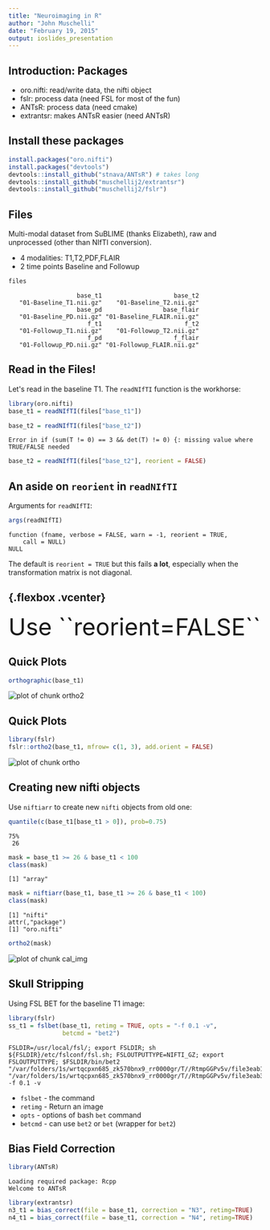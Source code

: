 ```yaml
---
title: "Neuroimaging in R"
author: "John Muschelli"
date: "February 19, 2015"
output: ioslides_presentation
---
```




## Introduction: Packages

- oro.nifti: read/write data, the nifti object
- fslr: process data (need FSL for most of the fun)
- ANTsR: process data (need cmake)
- extrantsr: makes ANTsR easier (need ANTsR)

## Install these packages


```r
install.packages("oro.nifti")
install.packages("devtools")
devtools::install_github("stnava/ANTsR") # takes long
devtools::install_github("muschellij2/extrantsr")
devtools::install_github("muschellij2/fslr")
```


## Files

Multi-modal dataset from SuBLIME (thanks Elizabeth), raw and unprocessed (other than NIfTI conversion).  

- 4 modalities: T1,T2,PDF,FLAIR
- 2 time points Baseline and Followup




```r
files
```

```
                   base_t1                    base_t2 
   "01-Baseline_T1.nii.gz"    "01-Baseline_T2.nii.gz" 
                   base_pd                 base_flair 
   "01-Baseline_PD.nii.gz" "01-Baseline_FLAIR.nii.gz" 
                      f_t1                       f_t2 
   "01-Followup_T1.nii.gz"    "01-Followup_T2.nii.gz" 
                      f_pd                    f_flair 
   "01-Followup_PD.nii.gz" "01-Followup_FLAIR.nii.gz" 
```

## Read in the Files!

Let's read in the baseline T1.  The `readNIfTI` function is the workhorse:

```r
library(oro.nifti)
base_t1 = readNIfTI(files["base_t1"])
```



```r
base_t2 = readNIfTI(files["base_t2"])
```

```
Error in if (sum(T != 0) == 3 && det(T) != 0) {: missing value where TRUE/FALSE needed
```


```r
base_t2 = readNIfTI(files["base_t2"], reorient = FALSE)
```

## An aside on `reorient` in `readNIfTI`

Arguments for `readNIfTI`:

```r
args(readNIfTI)
```

```
function (fname, verbose = FALSE, warn = -1, reorient = TRUE, 
    call = NULL) 
NULL
```
The default is `reorient = TRUE` but this fails **a lot**, especially when the transformation matrix is not diagonal.

##  {.flexbox .vcenter}
<div style='font-size: 35pt;'>
Use ``reorient=FALSE``
</div>

## Quick Plots


```r
orthographic(base_t1)
```

![plot of chunk ortho2](figure/ortho2-1.png) 

## Quick Plots


```r
library(fslr)
fslr::ortho2(base_t1, mfrow= c(1, 3), add.orient = FALSE)
```

![plot of chunk ortho](figure/ortho-1.png) 

## Creating new nifti objects

Use `niftiarr` to create new `nifti` objects from old one:

```r
quantile(c(base_t1[base_t1 > 0]), prob=0.75)
```

```
75% 
 26 
```

```r
mask = base_t1 >= 26 & base_t1 < 100
class(mask)
```

```
[1] "array"
```

```r
mask = niftiarr(base_t1, base_t1 >= 26 & base_t1 < 100)
class(mask)
```

```
[1] "nifti"
attr(,"package")
[1] "oro.nifti"
```

```r
ortho2(mask)
```

![plot of chunk cal_img](figure/cal_img-1.png) 



## Skull Stripping

Using FSL BET for the baseline T1 image:


```r
library(fslr)
ss_t1 = fslbet(base_t1, retimg = TRUE, opts = "-f 0.1 -v", 
               betcmd = "bet2")
```

```
FSLDIR=/usr/local/fsl/; export FSLDIR; sh ${FSLDIR}/etc/fslconf/fsl.sh; FSLOUTPUTTYPE=NIFTI_GZ; export FSLOUTPUTTYPE; $FSLDIR/bin/bet2 "/var/folders/1s/wrtqcpxn685_zk570bnx9_rr0000gr/T//RtmpGGPv5v/file3eab17fc27fd.nii.gz" "/var/folders/1s/wrtqcpxn685_zk570bnx9_rr0000gr/T//RtmpGGPv5v/file3eab34bdc990" -f 0.1 -v 
```

- `fslbet` - the command
- `retimg` - Return an image
- `opts` - options of bash `bet` command
- `betcmd` - can use `bet2` or `bet` (wrapper for `bet2`)



## Bias Field Correction

```r
library(ANTsR)
```

```
Loading required package: Rcpp
Welcome to ANTsR
```

```r
library(extrantsr)
n3_t1 = bias_correct(file = base_t1, correction = "N3", retimg=TRUE)
n4_t1 = bias_correct(file = base_t1, correction = "N4", retimg=TRUE)
```
